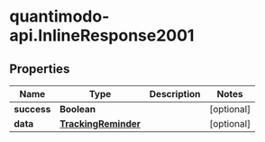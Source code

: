 # quantimodo-api.InlineResponse2001

## Properties
Name | Type | Description | Notes
------------ | ------------- | ------------- | -------------
**success** | **Boolean** |  | [optional] 
**data** | [**TrackingReminder**](TrackingReminder.md) |  | [optional] 


